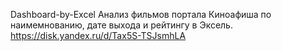 Dashboard-by-Excel
Анализ фильмов портала Киноафиша по наимемнованию, дате выхода и рейтингу в Эксель.
https://disk.yandex.ru/d/Tax5S-TSJsmhLA
